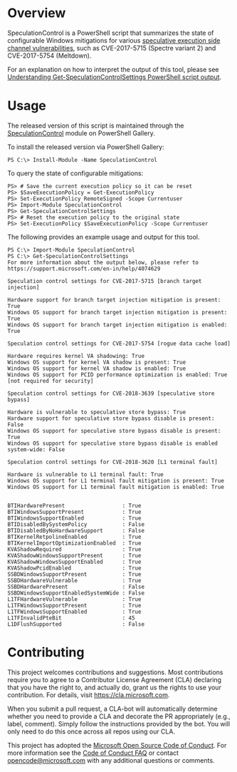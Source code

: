 # Overview

SpeculationControl is a PowerShell script that summarizes the state of configurable Windows mitigations for various [speculative execution side channel vulnerabilities](https://blogs.technet.microsoft.com/srd/2018/03/15/mitigating-speculative-execution-side-channel-hardware-vulnerabilities/), such as CVE-2017-5715 (Spectre variant 2) and CVE-2017-5754 (Meltdown).

For an explanation on how to interpret the output of this tool, please see [Understanding Get-SpeculationControlSettings PowerShell script output](https://support.microsoft.com/en-us/help/4074629/understanding-the-output-of-get-speculationcontrolsettings-powershell).

# Usage

The released version of this script is maintained through the [SpeculationControl](https://www.powershellgallery.com/packages/SpeculationControl) module on PowerShell Gallery.

To install the released version via PowerShell Gallery:

```
PS C:\> Install-Module -Name SpeculationControl
```

To query the state of configurable mitigations:

```
PS> # Save the current execution policy so it can be reset
PS> $SaveExecutionPolicy = Get-ExecutionPolicy
PS> Set-ExecutionPolicy RemoteSigned -Scope Currentuser
PS> Import-Module SpeculationControl
PS> Get-SpeculationControlSettings
PS> # Reset the execution policy to the original state
PS> Set-ExecutionPolicy $SaveExecutionPolicy -Scope Currentuser
```

The following provides an example usage and output for this tool.

```
PS C:\> Import-Module SpeculationControl
PS C:\> Get-SpeculationControlSettings
For more information about the output below, please refer to https://support.microsoft.com/en-in/help/4074629

Speculation control settings for CVE-2017-5715 [branch target injection]

Hardware support for branch target injection mitigation is present: True
Windows OS support for branch target injection mitigation is present: True
Windows OS support for branch target injection mitigation is enabled: True

Speculation control settings for CVE-2017-5754 [rogue data cache load]

Hardware requires kernel VA shadowing: True
Windows OS support for kernel VA shadow is present: True
Windows OS support for kernel VA shadow is enabled: True
Windows OS support for PCID performance optimization is enabled: True [not required for security]

Speculation control settings for CVE-2018-3639 [speculative store bypass]

Hardware is vulnerable to speculative store bypass: True
Hardware support for speculative store bypass disable is present: False
Windows OS support for speculative store bypass disable is present: True
Windows OS support for speculative store bypass disable is enabled system-wide: False

Speculation control settings for CVE-2018-3620 [L1 terminal fault]

Hardware is vulnerable to L1 terminal fault: True
Windows OS support for L1 terminal fault mitigation is present: True
Windows OS support for L1 terminal fault mitigation is enabled: True


BTIHardwarePresent                  : True
BTIWindowsSupportPresent            : True
BTIWindowsSupportEnabled            : True
BTIDisabledBySystemPolicy           : False
BTIDisabledByNoHardwareSupport      : False
BTIKernelRetpolineEnabled           : True
BTIKernelImportOptimizationEnabled  : True
KVAShadowRequired                   : True
KVAShadowWindowsSupportPresent      : True
KVAShadowWindowsSupportEnabled      : True
KVAShadowPcidEnabled                : True
SSBDWindowsSupportPresent           : True
SSBDHardwareVulnerable              : True
SSBDHardwarePresent                 : False
SSBDWindowsSupportEnabledSystemWide : False
L1TFHardwareVulnerable              : True
L1TFWindowsSupportPresent           : True
L1TFWindowsSupportEnabled           : True
L1TFInvalidPteBit                   : 45
L1DFlushSupported                   : False
```

# Contributing

This project welcomes contributions and suggestions.  Most contributions require you to agree to a
Contributor License Agreement (CLA) declaring that you have the right to, and actually do, grant us
the rights to use your contribution. For details, visit https://cla.microsoft.com.

When you submit a pull request, a CLA-bot will automatically determine whether you need to provide
a CLA and decorate the PR appropriately (e.g., label, comment). Simply follow the instructions
provided by the bot. You will only need to do this once across all repos using our CLA.

This project has adopted the [Microsoft Open Source Code of Conduct](https://opensource.microsoft.com/codeofconduct/).
For more information see the [Code of Conduct FAQ](https://opensource.microsoft.com/codeofconduct/faq/) or
contact [opencode@microsoft.com](mailto:opencode@microsoft.com) with any additional questions or comments.
